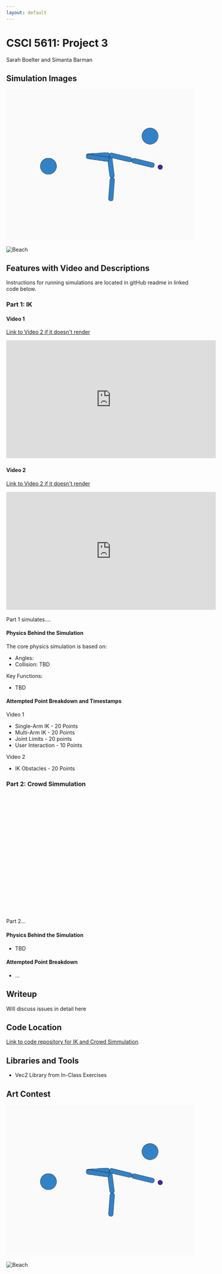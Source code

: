 ```yaml
---
layout: default
---
```

# CSCI 5611: Project 3
Sarah Boelter and Simanta Barman
## Simulation Images
![IK](ArtContest1.png)


![Beach]()


## Features with Video and Descriptions


Instructions for running simulations are located in gitHub readme in linked code below.

### Part 1: IK

#### Video 1
[Link to Video 2 if it doesn't render](https://youtu.be/sYhF_HGZLv0)
<iframe width="560" height="315" src="https://youtu.be/sYhF_HGZLv0" title="YouTube video player" frameborder="0" allow="accelerometer; autoplay; clipboard-write; encrypted-media; gyroscope; picture-in-picture; web-share" allowfullscreen></iframe>


#### Video 2
[Link to Video 2 if it doesn't render](https://youtu.be/nQbxULdwHLg)
<!-- <iframe width="560" height="315" src="https://www.youtube.com/shorts/WignRsKkIOM" title="YouTube video player" frameborder="0" allow="accelerometer; autoplay; clipboard-write; encrypted-media; gyroscope; picture-in-picture; web-share" allowfullscreen></iframe> -->
<iframe width="560" height="315" src="https://youtu.be/nQbxULdwHLg" title="YouTube video player" frameborder="0" allow="accelerometer; autoplay; clipboard-write; encrypted-media; gyroscope; picture-in-picture; web-share" allowfullscreen></iframe>




Part 1 simulates....

#### Physics Behind the Simulation

The core physics simulation is based on: 
* Angles: 
* Collision: TBD

Key Functions:
* TBD

#### Attempted Point Breakdown and Timestamps

Video 1
* Single-Arm IK - 20 Points
* Multi-Arm IK - 20 Points
* Joint Limits - 20 points
* User Interaction - 10 Points

Video 2
* IK Obstacles - 20 Points


### Part 2: Crowd Simmulation
<iframe width="560" height="315" src="" title="YouTube video player" frameborder="0" allow="accelerometer; autoplay; clipboard-write; encrypted-media; gyroscope; picture-in-picture; web-share" allowfullscreen></iframe>


Part 2...

#### Physics Behind the Simulation
* TBD

#### Attempted Point Breakdown

* ...

## Writeup
Will discuss issues in detail here

## Code Location
[Link to code repository for IK and Crowd Simmulation](https://github.com/seboelter/Project3).

## Libraries and Tools
* Vec2 Library from In-Class Exercises

## Art Contest

![IK](ArtContest1.png)


![Beach]()




